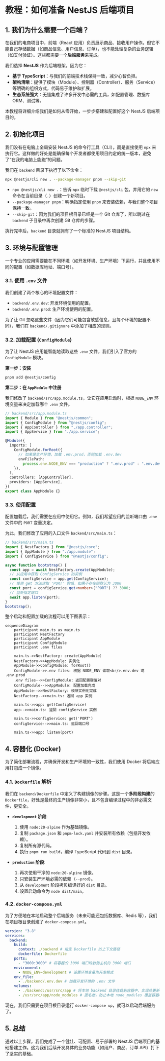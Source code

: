 # 教程：如何准备 NestJS 后端项目

## 1. 我们为什么需要一个后端？

在我们的电商项目中，前端（React 应用）负责展示商品、接收用户操作。但它不能自己存储数据（如商品信息、用户信息、订单），也不能处理复杂的业务逻辑（如支付验证）。这些都需要一个**后端服务**来完成。

我们选择 **NestJS** 作为后端框架，因为它：

- **基于 TypeScript**：与我们的前端技术栈保持一致，减少心智负担。
- **架构清晰**：提供了模块（Module）、控制器（Controller）、服务（Service）等明确的组织方式，代码易于维护和扩展。
- **生态系统强大**：无缝集成了许多开发中必需的工具，如配置管理、数据库 ORM、测试等。

本教程将详细介绍我们是如何从零开始，一步步搭建和配置好这个 NestJS 后端项目的。

## 2. 初始化项目

我们没有在电脑上全局安装 NestJS 的命令行工具（CLI），而是直接使用 `npx` 来执行它。这样做的好处是能确保每个开发者都使用项目约定的统一版本，避免了“在我的电脑上能跑”的问题。

我们在 `backend` 目录下执行了以下命令：

```bash
npx @nestjs/cli new . --package-manager pnpm --skip-git
```

- `npx @nestjs/cli new .`：告诉 `npx` 临时下载 `@nestjs/cli` 包，并用它的 `new` 命令在当前目录（`.`）创建一个新项目。
- `--package-manager pnpm`：明确指定使用 `pnpm` 来安装依赖，与我们整个项目保持一致。
- `--skip-git`：因为我们的项目根目录已经是一个 Git 仓库了，所以跳过在 `backend` 子目录中再次创建 Git 仓库的步骤。

执行完毕后，`backend` 目录就拥有了一个标准的 NestJS 项目结构。

## 3. 环境与配置管理

一个专业的应用需要能在不同环境（如开发环境、生产环境）下运行，并且使用不同的配置（如数据库地址、端口号）。

### 3.1. 使用 `.env` 文件

我们创建了两个核心的环境配置文件：

- `backend/.env.dev`: 开发环境使用的配置。
- `backend/.env.prod`: 生产环境使用的配置。

为了让 Git 忽略这些文件（因为它们可能包含敏感信息，且每个环境的配置不同），我们在 `backend/.gitignore` 中添加了相应的规则。

### 3.2. 加载配置 (`ConfigModule`)

为了让 NestJS 应用能智能地读取这些 `.env` 文件，我们引入了官方的 `ConfigModule` 模块。

**第一步：安装**

```bash
pnpm add @nestjs/config
```

**第二步：在 `AppModule` 中注册**

我们修改了 `backend/src/app.module.ts`，让它在应用启动时，根据 `NODE_ENV` 环境变量来决定加载哪个 `.env` 文件。

```typescript
// backend/src/app.module.ts
import { Module } from "@nestjs/common";
import { ConfigModule } from "@nestjs/config";
import { AppController } from "./app.controller";
import { AppService } from "./app.service";

@Module({
  imports: [
    ConfigModule.forRoot({
      // 如果是生产环境，加载 .env.prod，否则加载 .env.dev
      envFilePath:
        process.env.NODE_ENV === "production" ? ".env.prod" : ".env.dev",
    }),
  ],
  controllers: [AppController],
  providers: [AppService],
})
export class AppModule {}
```

### 3.3. 使用配置

配置加载后，我们需要在应用中使用它。例如，我们希望应用的监听端口由 `.env` 文件中的 `PORT` 变量决定。

为此，我们修改了应用的入口文件 `backend/src/main.ts`：

```typescript
// backend/src/main.ts
import { NestFactory } from "@nestjs/core";
import { AppModule } from "./app.module";
import { ConfigService } from "@nestjs/config";

async function bootstrap() {
  const app = await NestFactory.create(AppModule);
  // 从应用中获取 ConfigService 的实例
  const configService = app.get(ConfigService);
  // 使用 get 方法读取 'PORT' 的值，如果不存在则默认为 3000
  const port = configService.get<number>("PORT") ?? 3000;
  // 监听指定端口
  await app.listen(port);
}
bootstrap();
```

整个启动和配置加载的流程可以用下图表示：

```mermaid
sequenceDiagram
    participant main.ts as main.ts
    participant NestFactory
    participant AppModule
    participant ConfigModule
    participant .env files

    main.ts->>NestFactory: create(AppModule)
    NestFactory->>AppModule: 实例化
    AppModule->>ConfigModule: forRoot()
    ConfigModule->>.env files: 根据 NODE_ENV 读取<br/>.env.dev 或 .env.prod
    .env files-->>ConfigModule: 返回配置键值对
    ConfigModule-->>AppModule: 配置加载完成
    AppModule-->>NestFactory: 模块实例化完成
    NestFactory-->>main.ts: 返回 app 实例

    main.ts->>app: get(ConfigService)
    app-->>main.ts: 返回 configService 实例

    main.ts->>configService: get('PORT')
    configService-->>main.ts: 返回端口号

    main.ts->>app: listen(port)
```

## 4. 容器化 (Docker)

为了简化部署流程，并确保开发和生产环境的一致性，我们使用 Docker 将后端应用打包成一个镜像。

### 4.1. `Dockerfile` 解析

我们在 `backend/Dockerfile` 中定义了构建镜像的步骤。这是一个**多阶段构建**的 `Dockerfile`，好处是最终的生产镜像非常小，且不包含编译过程中的非必需文件，更安全。

- **`development` 阶段**:
  1.  使用 `node:20-alpine` 作为基础镜像。
  2.  复制 `package.json` 和 `pnpm-lock.yaml` 并安装所有依赖（包括开发依赖）。
  3.  复制所有源代码。
  4.  执行 `pnpm run build`，编译 TypeScript 代码到 `dist` 目录。

- **`production` 阶段**:
  1.  再次使用干净的 `node:20-alpine` 镜像。
  2.  只安装生产环境必需的依赖（`--prod`）。
  3.  从 `development` 阶段拷贝编译好的 `dist` 目录。
  4.  设置启动命令为 `node dist/main`。

### 4.2. `docker-compose.yml`

为了方便地在本地启动整个后端服务（未来可能还包括数据库、Redis 等），我们在项目根目录创建了 `docker-compose.yml`。

```yaml
version: "3.8"
services:
  backend:
    build:
      context: ./backend # 指定 Dockerfile 的上下文路径
      dockerfile: Dockerfile
    ports:
      - "3000:3000" # 将容器的 3000 端口映射到主机的 3000 端口
    environment:
      - NODE_ENV=development # 设置环境变量为开发模式
    env_file:
      - ./backend/.env.dev # 加载开发环境的 .env 文件
    volumes:
      - ./backend:/usr/src/app # 将本地 backend 目录挂载到容器中，实现热更新
      - /usr/src/app/node_modules # 匿名卷，防止本地 node_modules 覆盖容器中的
```

现在，我们只需要在项目根目录运行 `docker-compose up`，就可以启动后端服务了。

## 5. 总结

通过以上步骤，我们完成了一个健壮、可配置、易于部署的 NestJS 后端项目的基础搭建工作。这为我们后续开发具体的业务功能（如用户、商品、订单 API）打下了坚实的基础。
